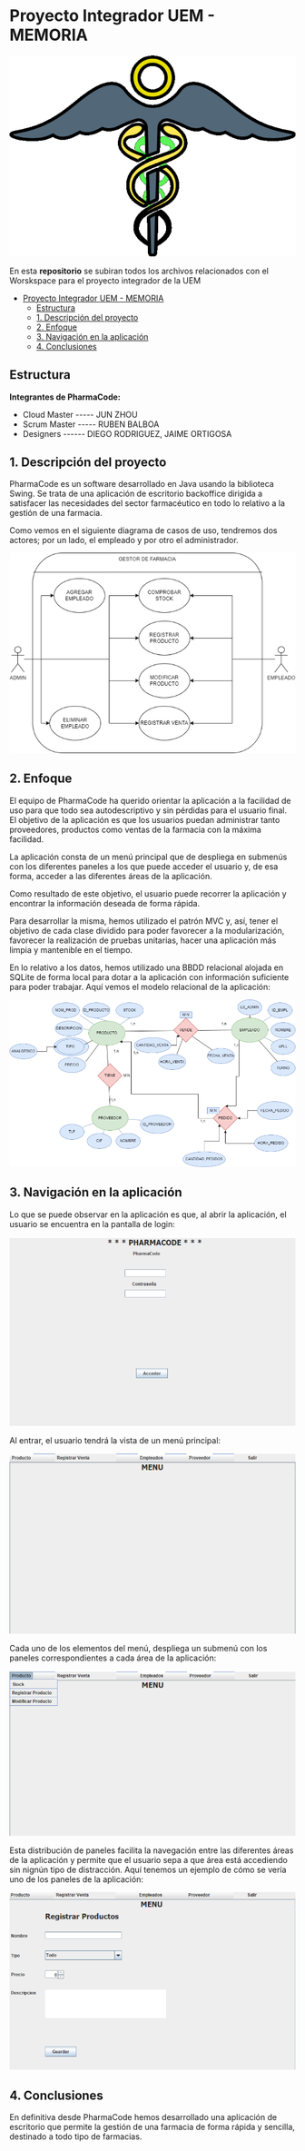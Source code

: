 

# Proyecto Integrador UEM - MEMORIA 


![LogoPharmaCode](Documentacion/Imagenes/LogoPharma.png)



En esta **repositorio** se subiran todos los archivos relacionados con el Worskspace para el proyecto integrador de la UEM




<!-- @import "[TOC]" {cmd="toc" depthFrom=1 depthTo=6 orderedList=false} -->

<!-- code_chunk_output -->

- [Proyecto Integrador UEM - MEMORIA](#proyecto-integrador-uem-memoria)
  - [Estructura](#estructura)
  - [1. Descripción del proyecto](#1-descripción-del-proyecto)
  - [2. Enfoque](#2-enfoque)
  - [3. Navigación en la aplicación](#3-navigación-en-la-aplicación)
  - [4. Conclusiones](#4-conclusiones)

<!-- /code_chunk_output -->


## Estructura








**Integrantes de PharmaCode:**
- Cloud Master ----- JUN ZHOU
- Scrum Master ----- RUBEN BALBOA
- Designers ------ DIEGO RODRIGUEZ, JAIME ORTIGOSA


## 1. Descripción del proyecto
PharmaCode es un software desarrollado en Java usando la biblioteca Swing.
Se trata de una aplicación de escritorio backoffice dirigida a satisfacer las necesidades del sector farmacéutico en todo lo relativo a la gestión de una farmacia.

Como vemos en el siguiente diagrama de casos de uso, tendremos dos actores; por un lado, el empleado y por otro el administrador.

![DiagramaCasosUso](./Documentacion/Imagenes/DiagramaCasosUso.png)

## 2. Enfoque
El equipo de PharmaCode ha querido orientar la aplicación a la facilidad de uso para que todo sea autodescriptivo y sin pérdidas para el usuario final.
El objetivo de la aplicación es que los usuarios puedan administrar tanto proveedores, productos como ventas de la farmacia con la máxima facilidad.

La aplicación consta de un menú principal que de despliega en submenús con los diferentes paneles a los que puede acceder el usuario y, de esa forma, acceder a las diferentes áreas de la aplicación.

Como resultado de este objetivo, el usuario puede recorrer la aplicación y encontrar la información deseada de forma rápida.

Para desarrollar la misma, hemos utilizado el patrón MVC y, así, tener el objetivo de cada clase dividido para poder favorecer a la modularización, favorecer la realización de pruebas unitarias, hacer una aplicación más limpia y mantenible en el tiempo.

En lo relativo a los datos, hemos utilizado una BBDD relacional alojada en SQLite de forma local para dotar a la aplicación con información suficiente para poder trabajar.
Aquí vemos el modelo relacional de la aplicación:

![ModeloRelacional](Documentacion/Imagenes/MER.png)


## 3. Navigación en la aplicación
Lo que se puede observar en la aplicación es que, al abrir la aplicación, el usuario se encuentra en la pantalla de login:

![Login](Documentacion/Imagenes/LoginPharmaCode.png)

Al entrar, el usuario tendrá la vista de un menú principal:

![MenuPrincipal](Documentacion/Imagenes/MenuPrincipalPharmaCode.png)

Cada uno de los elementos del menú, despliega un submenú con los paneles correspondientes a cada área de la aplicación:

![Submenus](Documentacion/Imagenes/SubmenuPharmaCode.png)

Esta distribución de paneles facilita la navegación entre las diferentes áreas de la aplicación y permite que el usuario sepa a que área está accediendo sin nignún tipo de distracción.
Aquí tenemos un ejemplo de cómo se vería uno de los paneles de la aplicación:

![Paneles](Documentacion/Imagenes/EjemploPanelPharmaCode.png)

## 4. Conclusiones
En definitiva desde PharmaCode hemos desarrollado una aplicación de escritorio que permite la gestión de una farmacia de forma rápida y sencilla, destinado a todo tipo de farmacias. 

